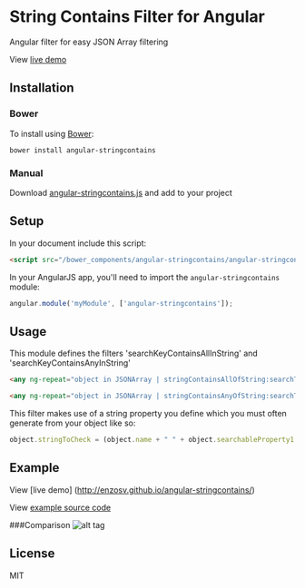 # String Contains Filter for Angular
Angular filter for easy JSON Array filtering

View [live demo](http://enzosv.github.io/angular-stringcontains/)

## Installation
### Bower
To install using [Bower](http://bower.io):

```shell
bower install angular-stringcontains
```
### Manual
Download [angular-stringcontains.js](https://raw.githubusercontent.com/enzosv/angular-stringcontains/master/angular-stringcontains.js) and add to your project

## Setup

In your document include this script:

```html
<script src="/bower_components/angular-stringcontains/angular-stringcontains.js"></script>
```

In your AngularJS app, you'll need to import the `angular-stringcontains` module:

```javascript
angular.module('myModule', ['angular-stringcontains']);
```

## Usage

This module defines the filters 'searchKeyContainsAllInString' and 'searchKeyContainsAnyInString'

```html
<any ng-repeat="object in JSONArray | stringContainsAllOfString:searchTerm:'stringToCheck'"></any>

<any ng-repeat="object in JSONArray | stringContainsAnyOfString:searchTerm:'stringToCheck'"></any>
```

This filter makes use of a string property you define which you must often generate from your object like so:

```javascript
object.stringToCheck = (object.name + " " + object.searchableProperty1 + " " + object.searchableProperty2).toLowerCase();
```

## Example
View [live demo] (http://enzosv.github.io/angular-stringcontains/)

View [example source code](https://github.com/enzosv/angular-stringcontains/tree/gh-pages)

###Comparison
![alt tag](https://raw.githubusercontent.com/enzosv/angular-stringcontains/master/comparison.png)

## License

MIT